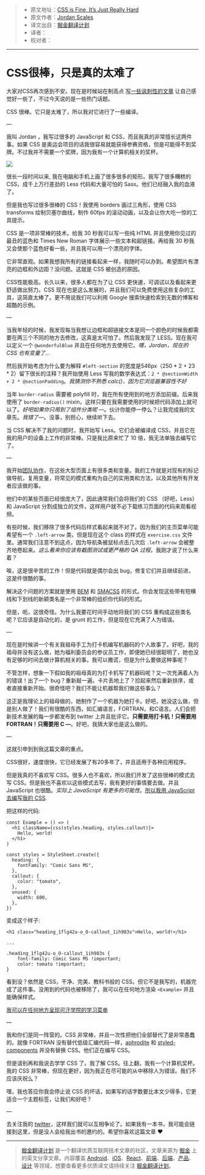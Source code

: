 > * 原文地址：[CSS is Fine, It’s Just Really Hard](https://medium.com/@jdan/css-is-fine-its-just-really-hard-638da7a3dce0)
> * 原文作者：[Jordan Scales](https://medium.com/@jdan)
> * 译文出自：[掘金翻译计划](https://github.com/xitu/gold-miner)
> * 译者： 
> * 校对者：

---

# CSS很棒，只是真的太难了

大家对CSS再次感到不安。现在是时候站在制高点 [写一些讽刺性的文章](https://medium.com/friendship-dot-js) 让自己感觉好一些了，不过今天说的是一些热门话题。

CSS 很棒。它只是太难了，所以我对它进行了一些编译。

—

我叫 Jordan ，我写过很多的 JavaScript 和 CSS，而且我真的非常擅长这两件事。如果 CSS 是奥运会项目的话我很容易就能获得参赛资格，但是可能得不到奖牌。不过我并不需要一个奖牌，因为我有一个计算机相关的奖杯。

![](https://cdn-images-1.medium.com/max/1600/1*ioYNZ-FgsSpoos6b3iKblg.png)

很长一段时间以来, 我在电脑和手机上画了很多很多的矩形。我写了很多糟糕的 CSS，成千上万行差劲的 Less 代码和大量可怕的 Sass。他们已经融入我的血液了。

但是我也写过很多很棒的 CSS！我使用 borders 画过三角形，使用 CSS transforms 绘制贝塞尔曲线，制作 60fps 的滚动动画，以及会让你大吃一惊的工具提示。

CSS 是一项非常棒的技术。给我 30 秒我可以写一些纯 HTML 并且使用你见过的最丑的蓝色和 Times New Roman 字体展示一些文本和超链接。再给我 30 秒我又会使那个蓝色好看一些，并且我可以用一个漂亮的字体。

它非常直观。如果我想我所有的链接看起来一样，我随时可以办到。希望图片有漂亮的边框和外边距？没问题。这就是 CSS 被创造的原因。

CSS性能极高。长久以来，很多人都在为了让 CSS 更快速，可调试以及看起来更舒适做出努力。CSS 现在也是这么发展的，并且我们可以免费使用这些复杂的工具，这简直太棒了。更不用说我们可以利用 Google 搜索快速检索到无数的博客和超酷的示例。

—

当我年轻的时候，我发现每当我想让边框和超链接文本是同一个颜色的时候我都需要在两三个不同的地方去修改，这真是太可怕了。然后我发现了 LESS。现在我可以定义一个 `@wonderfulBlue` 并且在任何地方去使用它。*喂，Jordan，现在的 CSS 也有变量了...*


然后我开始考虑为什么要为解释 `#left-section` 的宽度是546px（250 * 2 + 23 * 2）留下很长的注释？我开始使用 Less 写我的数学表达式：`2 * @sectionWidth + 2 * @sectionPadding`。*我猜测你不熟悉 calc()，因为它浏览器兼容性不好*

当年 `border-radius` 需要被 polyfill 时，我在所有使用到的地方添加前缀。后来我使用了 `border-radius()` mixin，这样只要在我需要使用的时候把代码添加上就可以了。*好吧如果你只用到了组件分类呢 —*。伙计你能停一停么？让我完成我的文章先。*我错了—*。没事，别担心，继续听下去。

当 CSS 解决不了我的问题时，我开始写 Less。它们会被编译成 CSS，并且它在我的用户的设备上工作的非常棒。只是我比原来忙了 10 倍，我无法单独去编写它了。

—

我开始[团队协作](https://www.khanacademy.org/)，在这些大型页面上有很多类和变量。我的工作就是对现有的标记做导航，复用变量，将常见的模式重构为自己的实用类和方法，以及其他所有开发者应该做的事。

他们中的某些页面已经很庞大了，因此通常我们会将我们的 CSS （好吧，Less）和 JavaScript 分割成独立的文件，这样用户就不必下载练习页面的代码来观看视频。

有些时候，我们移除了很多代码后样式看起来就不对了。因为我们的主页菜单可能希望有一个 `.left-arrow` 类，但是现在这个 class 的样式在 `exercise.css` 文件里。通常我们注意不到这点，因为导航条被鼠标点击几次后 `.left-arrow` 会被整齐地卷起来。*这么看来你应该有截图测试或更严格的 QA 过程*，我刚才说了什么来着？

唉，这是很辛苦的工作！但是代码就是偶尔会出 bug，修复它们并且继续前进，这是件很酷的事。

解决这个问题的方案就是使用 [BEM](http://getbem.com/) 和 [SMACSS](https://smacss.com/) 的形式。你会发现这些带有短横线和下划线的新颖类名是一个非常棒的组织你代码的形式。

但是，呃，这很奇怪。为什么我要花时间手动地将我们的 CSS 重构成这些类名呢？它应该是自动化的，是 grunt 的工作，但是现在它充满了人为错误。

—

现在是时候讲一个有关我祖母手工为打卡机编写机器码的个人故事了。好吧，我的祖母并没有这么做，她为福利委员会的参议员工作，即便她已经很聪明了，她也没有足够的时间去做计算机相关的事。我可以撒谎，但是为什么要做这种事呢？

不管怎样，想象一下假如我的祖母真的为打卡机写了机器码呢？又一次充满着人为的错误！出了一个 bug？重新敲一遍。卡片丢地上了？捡起来然后重新排序，或者直接重新开始。很奇怪吧？我们不能让机器帮我们做这些事么？


这正是我理论上的祖母做的，她制作了一个机器为她打卡。好吧，她没这么做，但是别人做了！我们有很酷的东西，如汇编语言，FORTRAN，和C语言。人们会把新技术发展的每一步都发布到 twitter 上并且批评它。**只需要用打卡机！只需要用 FORTRAN！只需要用 C —**。好吧，我猜大家也是这么做的。

—

这就引申到到我这篇文章的重点。

CSS很好，速度很快，它已经发展了有20多年了，并且适用于各种应用程序。

但是我真的不喜欢写 CSS。很多人也不喜欢，所以我们开发了这些很棒的模式去写 CSS。但是我也不喜欢以这些模式去写，我有更好的事情要去做。并且 JavaScript 也很酷。*实际上 JavaScript 有更多的可能性*。[所以我用 JavaScript 去编写我的 CSS](https://github.com/khan/aphrodite).


把这样的代码:

    const Example = () => (
      <h1 className={css(styles.heading, styles.callout)}>
        Hello, world!
      </h1>
    )

    const styles = StyleSheet.create({
      heading: {
        fontFamily: "Comic Sans MS",
      },
      callout: {
        color: "tomato",
      },
      unused: {
        width: 600,
      },
    })

变成这个样子:

    <h1 class="heading_1flg42u-o_O-callout_1ih983s">Hello, world!</h1>

    ...

    .heading_1flg42u-o_O-callout_1ih983s {
        font-family: Comic Sans MS !important;
        color: tomato !important;
    }

看到没？依然是 CSS，干净、完美、教科书般的 CSS。但它不是我写的，机器完成了这件事。没用到的代码也被移除了，我可以在任何地方渲染 `<Example>` 并且能确保样式。

[我可以在任何地方呈现可汗学院的学习菜单](https://medium.com/@jdan/rendering-khan-academys-learn-menu-wherever-i-please-4b58d4a9432d)


—

我和你们是同一阵营的。CSS 非常棒，并且一次性把他们全部替代了是非常愚蠢的。就像 FORTRAN 没有替代低级汇编代码一样，[aphrodite](https://github.com/khan/aphrodite) 和 [styled-components](https://github.com/styled-components/styled-components) 并没有替换 CSS。他们正在编写 CSS。


但是请别再和我说去学学 CSS 了。我了解 CSS。往上翻，我有一个计算机奖杯。我的 CSS 非常棒，但现在更好，因为我正在尽可能的从中移除人为错误。我们不应该庆祝么？

嘿，我也答应你我会停止说 CSS 的坏话，如果写的话字数要比本文少得多，它更适合一个主题标签，让我们和好吧？

—

去关注我的 [twitter](https://twitter.com/jdan)，这样我们就可以互相争论了。如果我有一本书，我可能会链接到这里，但是没人会给我出书的邀约的。希望你喜欢这篇文章 ❤

---

> [掘金翻译计划](https://github.com/xitu/gold-miner) 是一个翻译优质互联网技术文章的社区，文章来源为 [掘金](https://juejin.im) 上的英文分享文章。内容覆盖 [Android](https://github.com/xitu/gold-miner#android)、[iOS](https://github.com/xitu/gold-miner#ios)、[React](https://github.com/xitu/gold-miner#react)、[前端](https://github.com/xitu/gold-miner#前端)、[后端](https://github.com/xitu/gold-miner#后端)、[产品](https://github.com/xitu/gold-miner#产品)、[设计](https://github.com/xitu/gold-miner#设计) 等领域，想要查看更多优质译文请持续关注 [掘金翻译计划](https://github.com/xitu/gold-miner)。


